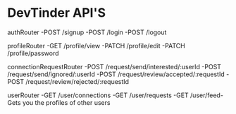 # DevTinder API'S
authRouter
-POST /signup
-POST /login
-POST /logout

profileRouter
-GET /profile/view 
-PATCH /profile/edit
-PATCH /profile/password

connectionRequestRouter
-POST /request/send/interested/:userId
-POST /request/send/ignored/:userId
-POST /request/review/accepted/:requestId
-POST /request/review/rejected/:requestId

userRouter
-GET /user/connections
-GET /user/requests
-GET /user/feed-Gets you the profiles of other users